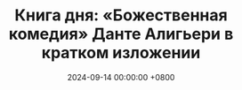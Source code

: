 ---
title: "Книга дня: «Божественная комедия» Данте Алигьери в кратком изложении"
description: >-
  🔥 «Божественная комедия» — эпическая поэма Данте, описывающая путешествие через Ад, Чистилище и Рай, символизирующая путь души к спасению и просветлению. Откройте шедевр Данте! Божественная комедия — путешествие души через ад, чистилище и рай. Классика литературы и философии. Читайте сейчас!
date: 2024-09-14 00:00:00 +0800
categories: [Мышление, Конспекты-книг]
tags:
  [
    божественная-комедия,
    данте-алигьери,
    ад,
    чистилище,
    рай,
    классическая-литература,
    эпическая-поэзия,
    философия,
    религия,
    средневековье,
    аллегория,
    духовное-путешествие,
    вирджил,
    беатриче,
    мораль
  ]
image: 
alt: Божественная комедия Данте Алигьери
fallback:
  - 
  - 
---
